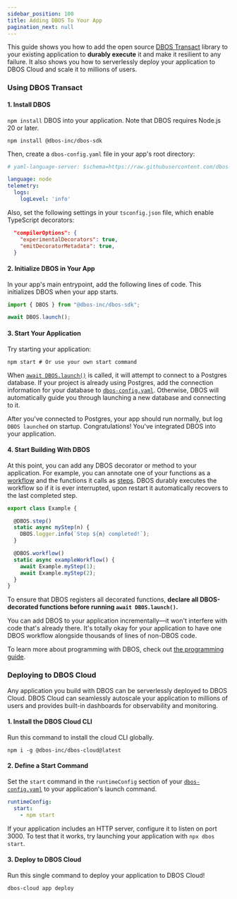 ```yaml
---
sidebar_position: 100
title: Adding DBOS To Your App
pagination_next: null
---
```


This guide shows you how to add the open source [DBOS Transact](https://github.com/dbos-inc/dbos-transact-ts) library to your existing application to **durably execute** it and make it resilient to any failure.
It also shows you how to serverlessly deploy your application to DBOS Cloud and scale it to millions of users.

### Using DBOS Transact

#### 1. Install DBOS

`npm install` DBOS into your application. Note that DBOS requires Node.js 20 or later.

```shell
npm install @dbos-inc/dbos-sdk
```

Then, create a `dbos-config.yaml` file in your app's root directory:

```yaml title="dbos-config.yaml"
# yaml-language-server: $schema=https://raw.githubusercontent.com/dbos-inc/dbos-transact-ts/main/dbos-config.schema.json

language: node
telemetry:
  logs:
    logLevel: 'info'
```

Also, set the following settings in your `tsconfig.json` file, which enable TypeScript decorators:

```json title="tsconfig.json"
  "compilerOptions": {
    "experimentalDecorators": true,
    "emitDecoratorMetadata": true,
  }
```


#### 2. Initialize DBOS in Your App

In your app's main entrypoint, add the following lines of code.
This initializes DBOS when your app starts.

```javascript
import { DBOS } from "@dbos-inc/dbos-sdk";

await DBOS.launch();
```

#### 3. Start Your Application

Try starting your application:

```
npm start # Or use your own start command
```

When [`await DBOS.launch()`](../reference/transactapi/dbos-class#launching-dbos) is called, it will attempt to connect to a Postgres database.
If your project is already using Postgres, add the connection information for your database to [`dbos-config.yaml`](../reference/configuration#database).
Otherwise, DBOS will automatically guide you through launching a new database and connecting to it.

After you've connected to Postgres, your app should run normally, but log `DBOS launched` on startup.
Congratulations!  You've integrated DBOS into your application.

#### 4. Start Building With DBOS

At this point, you can add any DBOS decorator or method to your application.
For example, you can annotate one of your functions as a [workflow](./workflow-tutorial.md) and the functions it calls as [steps](./step-tutorial.md).
DBOS durably executes the workflow so if it is ever interrupted, upon restart it automatically recovers to the last completed step.

```typescript
export class Example {

  @DBOS.step()
  static async myStep(n) {
    DBOS.logger.info(`Step ${n} completed!`);
  }

  @DBOS.workflow()
  static async exampleWorkflow() {
    await Example.myStep(1);
    await Example.myStep(2);
  }
}
```

To ensure that DBOS registers all decorated functions, **declare all DBOS-decorated functions before running `await DBOS.launch()`.**

You can add DBOS to your application incrementally&mdash;it won't interfere with code that's already there.
It's totally okay for your application to have one DBOS workflow alongside thousands of lines of non-DBOS code.

To learn more about programming with DBOS, check out [the programming guide](../programming-guide.md).

### Deploying to DBOS Cloud

Any application you build with DBOS can be serverlessly deployed to DBOS Cloud.
DBOS Cloud can seamlessly autoscale your application to millions of users and provides built-in dashboards for observability and monitoring.

#### 1. Install the DBOS Cloud CLI


Run this command to install the cloud CLI globally.


```shell
npm i -g @dbos-inc/dbos-cloud@latest
```

#### 2. Define a Start Command

Set the `start` command in the `runtimeConfig` section of your [`dbos-config.yaml`](../reference/configuration.md) to your application's launch command.

```yaml title="dbos-config.yaml"
runtimeConfig:
  start:
    - npm start
```
If your application includes an HTTP server, configure it to listen on port 3000.
To test that it works, try launching your application with `npx dbos start`.


#### 3. Deploy to DBOS Cloud

Run this single command to deploy your application to DBOS Cloud!

```shell
dbos-cloud app deploy
```
